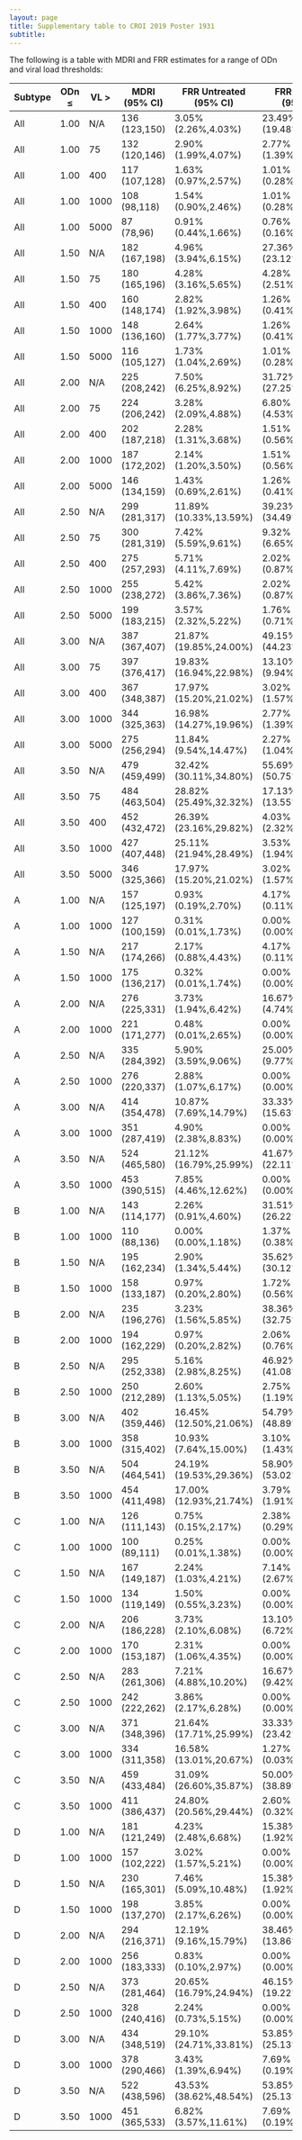 ```yaml
---
layout: page
title: Supplementary table to CROI 2019 Poster 1931
subtitle:
---
```


The following is a table with MDRI and FRR estimates for a range of ODn and viral load thresholds:

| Subtype | ODn ≤ | VL > | MDRI (95% CI) | FRR Untreated (95% CI) | FRR Treated (95% CI)   |
|---------|-------|------|---------------|------------------------|------------------------|
| All     | 1.00  | N/A  | 136 (123,150) | 3.05% (2.26%,4.03%)    | 23.49% (19.48%,27.88%) |
| All     | 1.00  | 75   | 132 (120,146) | 2.90% (1.99%,4.07%)    | 2.77% (1.39%,4.90%)    |
| All     | 1.00  | 400  | 117 (107,128) | 1.63% (0.97%,2.57%)    | 1.01% (0.28%,2.56%)    |
| All     | 1.00  | 1000 | 108 (98,118)  | 1.54% (0.90%,2.46%)    | 1.01% (0.28%,2.56%)    |
| All     | 1.00  | 5000 | 87 (78,96)    | 0.91% (0.44%,1.66%)    | 0.76% (0.16%,2.19%)    |
| All     | 1.50  | N/A  | 182 (167,198) | 4.96% (3.94%,6.15%)    | 27.36% (23.12%,31.93%) |
| All     | 1.50  | 75   | 180 (165,196) | 4.28% (3.16%,5.65%)    | 4.28% (2.51%,6.77%)    |
| All     | 1.50  | 400  | 160 (148,174) | 2.82% (1.92%,3.98%)    | 1.26% (0.41%,2.91%)    |
| All     | 1.50  | 1000 | 148 (136,160) | 2.64% (1.77%,3.77%)    | 1.26% (0.41%,2.91%)    |
| All     | 1.50  | 5000 | 116 (105,127) | 1.73% (1.04%,2.69%)    | 1.01% (0.28%,2.56%)    |
| All     | 2.00  | N/A  | 225 (208,242) | 7.50% (6.25%,8.92%)    | 31.72% (27.25%,36.45%) |
| All     | 2.00  | 75   | 224 (206,242) | 3.28% (2.09%,4.88%)    | 6.80% (4.53%,9.74%)    |
| All     | 2.00  | 400  | 202 (187,218) | 2.28% (1.31%,3.68%)    | 1.51% (0.56%,3.26%)    |
| All     | 2.00  | 1000 | 187 (172,202) | 2.14% (1.20%,3.50%)    | 1.51% (0.56%,3.26%)    |
| All     | 2.00  | 5000 | 146 (134,159) | 1.43% (0.69%,2.61%)    | 1.26% (0.41%,2.91%)    |
| All     | 2.50  | N/A  | 299 (281,317) | 11.89% (10.33%,13.59%) | 39.23% (34.49%,44.12%) |
| All     | 2.50  | 75   | 300 (281,319) | 7.42% (5.59%,9.61%)    | 9.32% (6.65%,12.62%)   |
| All     | 2.50  | 400  | 275 (257,293) | 5.71% (4.11%,7.69%)    | 2.02% (0.87%,3.93%)    |
| All     | 2.50  | 1000 | 255 (238,272) | 5.42% (3.86%,7.36%)    | 2.02% (0.87%,3.93%)    |
| All     | 2.50  | 5000 | 199 (183,215) | 3.57% (2.32%,5.22%)    | 1.76% (0.71%,3.60%)    |
| All     | 3.00  | N/A  | 387 (367,407) | 21.87% (19.85%,24.00%) | 49.15% (44.23%,54.09%) |
| All     | 3.00  | 75   | 397 (376,417) | 19.83% (16.94%,22.98%) | 13.10% (9.94%,16.82%)  |
| All     | 3.00  | 400  | 367 (348,387) | 17.97% (15.20%,21.02%) | 3.02% (1.57%,5.22%)    |
| All     | 3.00  | 1000 | 344 (325,363) | 16.98% (14.27%,19.96%) | 2.77% (1.39%,4.90%)    |
| All     | 3.00  | 5000 | 275 (256,294) | 11.84% (9.54%,14.47%)  | 2.27% (1.04%,4.26%)    |
| All     | 3.50  | N/A  | 479 (459,499) | 32.42% (30.11%,34.80%) | 55.69% (50.75%,60.55%) |
| All     | 3.50  | 75   | 484 (463,504) | 28.82% (25.49%,32.32%) | 17.13% (13.55%,21.20%) |
| All     | 3.50  | 400  | 452 (432,472) | 26.39% (23.16%,29.82%) | 4.03% (2.32%,6.46%)    |
| All     | 3.50  | 1000 | 427 (407,448) | 25.11% (21.94%,28.49%) | 3.53% (1.94%,5.85%)    |
| All     | 3.50  | 5000 | 346 (325,366) | 17.97% (15.20%,21.02%) | 3.02% (1.57%,5.22%)    |
| A       | 1.00  | N/A  | 157 (125,197) | 0.93% (0.19%,2.70%)    | 4.17% (0.11%,21.12%)   |
| A       | 1.00  | 1000 | 127 (100,159) | 0.31% (0.01%,1.73%)    | 0.00% (0.00%,14.25%)   |
| A       | 1.50  | N/A  | 217 (174,266) | 2.17% (0.88%,4.43%)    | 4.17% (0.11%,21.12%)   |
| A       | 1.50  | 1000 | 175 (136,217) | 0.32% (0.01%,1.74%)    | 0.00% (0.00%,14.25%)   |
| A       | 2.00  | N/A  | 276 (225,331) | 3.73% (1.94%,6.42%)    | 16.67% (4.74%,37.38%)  |
| A       | 2.00  | 1000 | 221 (171,277) | 0.48% (0.01%,2.65%)    | 0.00% (0.00%,14.25%)   |
| A       | 2.50  | N/A  | 335 (284,392) | 5.90% (3.59%,9.06%)    | 25.00% (9.77%,46.71%)  |
| A       | 2.50  | 1000 | 276 (220,337) | 2.88% (1.07%,6.17%)    | 0.00% (0.00%,14.25%)   |
| A       | 3.00  | N/A  | 414 (354,478) | 10.87% (7.69%,14.79%)  | 33.33% (15.63%,55.32%) |
| A       | 3.00  | 1000 | 351 (287,419) | 4.90% (2.38%,8.83%)    | 0.00% (0.00%,14.25%)   |
| A       | 3.50  | N/A  | 524 (465,580) | 21.12% (16.79%,25.99%) | 41.67% (22.11%,63.36%) |
| A       | 3.50  | 1000 | 453 (390,515) | 7.85% (4.46%,12.62%)   | 0.00% (0.00%,14.25%)   |
| B       | 1.00  | N/A  | 143 (114,177) | 2.26% (0.91%,4.60%)    | 31.51% (26.22%,37.17%) |
| B       | 1.00  | 1000 | 110 (88,136)  | 0.00% (0.00%,1.18%)    | 1.37% (0.38%,3.48%)    |
| B       | 1.50  | N/A  | 195 (162,234) | 2.90% (1.34%,5.44%)    | 35.62% (30.12%,41.40%) |
| B       | 1.50  | 1000 | 158 (133,187) | 0.97% (0.20%,2.80%)    | 1.72% (0.56%,3.96%)    |
| B       | 2.00  | N/A  | 235 (196,276) | 3.23% (1.56%,5.85%)    | 38.36% (32.75%,44.20%) |
| B       | 2.00  | 1000 | 194 (162,229) | 0.97% (0.20%,2.82%)    | 2.06% (0.76%,4.43%)    |
| B       | 2.50  | N/A  | 295 (252,338) | 5.16% (2.98%,8.25%)    | 46.92% (41.08%,52.82%) |
| B       | 2.50  | 1000 | 250 (212,289) | 2.60% (1.13%,5.05%)    | 2.75% (1.19%,5.34%)    |
| B       | 3.00  | N/A  | 402 (359,446) | 16.45% (12.50%,21.06%) | 54.79% (48.89%,60.60%) |
| B       | 3.00  | 1000 | 358 (315,402) | 10.93% (7.64%,15.00%)  | 3.10% (1.43%,5.81%)    |
| B       | 3.50  | N/A  | 504 (464,541) | 24.19% (19.53%,29.36%) | 58.90% (53.02%,64.60%) |
| B       | 3.50  | 1000 | 454 (411,498) | 17.00% (12.93%,21.74%) | 3.79% (1.91%,6.69%)    |
| C       | 1.00  | N/A  | 126 (111,143) | 0.75% (0.15%,2.17%)    | 2.38% (0.29%,8.34%)    |
| C       | 1.00  | 1000 | 100 (89,111)  | 0.25% (0.01%,1.38%)    | 0.00% (0.00%,4.30%)    |
| C       | 1.50  | N/A  | 167 (149,187) | 2.24% (1.03%,4.21%)    | 7.14% (2.67%,14.90%)   |
| C       | 1.50  | 1000 | 134 (119,149) | 1.50% (0.55%,3.23%)    | 0.00% (0.00%,4.35%)    |
| C       | 2.00  | N/A  | 206 (186,228) | 3.73% (2.10%,6.08%)    | 13.10% (6.72%,22.22%)  |
| C       | 2.00  | 1000 | 170 (153,187) | 2.31% (1.06%,4.35%)    | 0.00% (0.00%,4.40%)    |
| C       | 2.50  | N/A  | 283 (261,306) | 7.21% (4.88%,10.20%)   | 16.67% (9.42%,26.38%)  |
| C       | 2.50  | 1000 | 242 (222,262) | 3.86% (2.17%,6.28%)    | 0.00% (0.00%,4.40%)    |
| C       | 3.00  | N/A  | 371 (348,396) | 21.64% (17.71%,25.99%) | 33.33% (23.42%,44.46%) |
| C       | 3.00  | 1000 | 334 (311,358) | 16.58% (13.01%,20.67%) | 1.27% (0.03%,6.85%)    |
| C       | 3.50  | N/A  | 459 (433,484) | 31.09% (26.60%,35.87%) | 50.00% (38.89%,61.11%) |
| C       | 3.50  | 1000 | 411 (386,437) | 24.80% (20.56%,29.44%) | 2.60% (0.32%,9.07%)    |
| D       | 1.00  | N/A  | 181 (121,249) | 4.23% (2.48%,6.68%)    | 15.38% (1.92%,45.45%)  |
| D       | 1.00  | 1000 | 157 (102,222) | 3.02% (1.57%,5.21%)    | 0.00% (0.00%,24.71%)   |
| D       | 1.50  | N/A  | 230 (165,301) | 7.46% (5.09%,10.48%)   | 15.38% (1.92%,45.45%)  |
| D       | 1.50  | 1000 | 198 (137,270) | 3.85% (2.17%,6.26%)    | 0.00% (0.00%,24.71%)   |
| D       | 2.00  | N/A  | 294 (216,371) | 12.19% (9.16%,15.79%)  | 38.46% (13.86%,68.42%) |
| D       | 2.00  | 1000 | 256 (183,333) | 0.83% (0.10%,2.97%)    | 0.00% (0.00%,24.71%)   |
| D       | 2.50  | N/A  | 373 (281,464) | 20.65% (16.79%,24.94%) | 46.15% (19.22%,74.87%) |
| D       | 2.50  | 1000 | 328 (240,416) | 2.24% (0.73%,5.15%)    | 0.00% (0.00%,24.71%)   |
| D       | 3.00  | N/A  | 434 (348,519) | 29.10% (24.71%,33.81%) | 53.85% (25.13%,80.78%) |
| D       | 3.00  | 1000 | 378 (290,466) | 3.43% (1.39%,6.94%)    | 7.69% (0.19%,36.03%)   |
| D       | 3.50  | N/A  | 522 (438,596) | 43.53% (38.62%,48.54%) | 53.85% (25.13%,80.78%) |
| D       | 3.50  | 1000 | 451 (365,533) | 6.82% (3.57%,11.61%)   | 7.69% (0.19%,36.03%)   |
